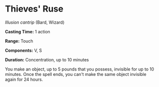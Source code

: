 # Thieves' Ruse
*Illusion cantrip* (Bard, Wizard)

**Casting Time:** 1 action

**Range:** Touch

**Components:** V, S

**Duration:** Concentration, up to 10 minutes

You make an object, up to 5 pounds that you possess, invisible for up to 10 minutes. Once the spell ends, you can't make the same object invisible again for 24 hours.
